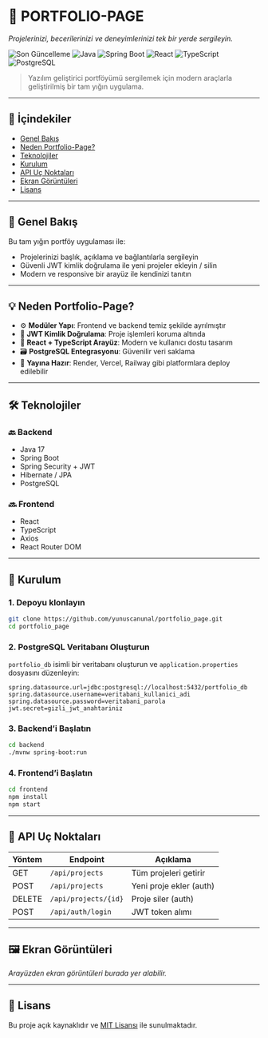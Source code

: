 # 🧠 PORTFOLIO-PAGE

_Projelerinizi, becerilerinizi ve deneyimlerinizi tek bir yerde sergileyin._

![Son Güncelleme](https://img.shields.io/github/last-commit/yunuscanunal/portfolio_page?style=for-the-badge)
![Java](https://img.shields.io/badge/Backend-Java-blue?style=for-the-badge&logo=openjdk)
![Spring Boot](https://img.shields.io/badge/Spring_Boot-2.7+-green?style=for-the-badge&logo=spring)
![React](https://img.shields.io/badge/Frontend-React-blue?style=for-the-badge&logo=react)
![TypeScript](https://img.shields.io/badge/TypeScript-informational?style=for-the-badge&logo=typescript)
![PostgreSQL](https://img.shields.io/badge/DB-PostgreSQL-blue?style=for-the-badge&logo=postgresql)

> Yazılım geliştirici portföyümü sergilemek için modern araçlarla geliştirilmiş bir tam yığın uygulama.

---

## 🔎 İçindekiler

- [Genel Bakış](#genel-bakış)
- [Neden Portfolio-Page?](#neden-portfolio-page)
- [Teknolojiler](#teknolojiler)
- [Kurulum](#kurulum)
- [API Uç Noktaları](#api-uç-noktaları)
- [Ekran Görüntüleri](#ekran-görüntüleri)
- [Lisans](#lisans)

---

## 📌 Genel Bakış

Bu tam yığın portföy uygulaması ile:
- Projelerinizi başlık, açıklama ve bağlantılarla sergileyin
- Güvenli JWT kimlik doğrulama ile yeni projeler ekleyin / silin
- Modern ve responsive bir arayüz ile kendinizi tanıtın

---

## 💡 Neden Portfolio-Page?

- ⚙️ **Modüler Yapı**: Frontend ve backend temiz şekilde ayrılmıştır
- 🔐 **JWT Kimlik Doğrulama**: Proje işlemleri koruma altında
- 🧩 **React + TypeScript Arayüz**: Modern ve kullanıcı dostu tasarım
- 🗃️ **PostgreSQL Entegrasyonu**: Güvenilir veri saklama
- 🚀 **Yayına Hazır**: Render, Vercel, Railway gibi platformlara deploy edilebilir

---

## 🛠 Teknolojiler

### 🔙 Backend
- Java 17
- Spring Boot
- Spring Security + JWT
- Hibernate / JPA
- PostgreSQL

### 🔜 Frontend
- React
- TypeScript
- Axios
- React Router DOM

---

## 🚀 Kurulum

### 1. Depoyu klonlayın
```bash
git clone https://github.com/yunuscanunal/portfolio_page.git
cd portfolio_page
```

### 2. PostgreSQL Veritabanı Oluşturun
`portfolio_db` isimli bir veritabanı oluşturun ve `application.properties` dosyasını düzenleyin:

```properties
spring.datasource.url=jdbc:postgresql://localhost:5432/portfolio_db
spring.datasource.username=veritabani_kullanici_adi
spring.datasource.password=veritabani_parola
jwt.secret=gizli_jwt_anahtariniz
```

### 3. Backend’i Başlatın
```bash
cd backend
./mvnw spring-boot:run
```

### 4. Frontend’i Başlatın
```bash
cd frontend
npm install
npm start
```

---

## 📡 API Uç Noktaları

| Yöntem | Endpoint              | Açıklama                   |
|--------|------------------------|-----------------------------|
| GET    | `/api/projects`       | Tüm projeleri getirir       |
| POST   | `/api/projects`       | Yeni proje ekler (auth)     |
| DELETE | `/api/projects/{id}`  | Proje siler (auth)          |
| POST   | `/api/auth/login`     | JWT token alımı             |

---

## 🖼️ Ekran Görüntüleri

_Arayüzden ekran görüntüleri burada yer alabilir._

---

## 🪪 Lisans

Bu proje açık kaynaklıdır ve [MIT Lisansı](LICENSE) ile sunulmaktadır.
